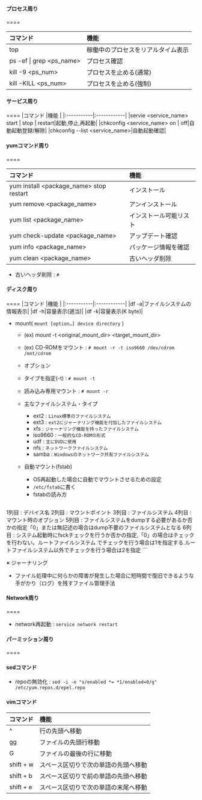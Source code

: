 
#### プロセス周り
====

|コマンド    |機能         |
|:-----------|:------------|
|top|稼働中のプロセスをリアルタイム表示|
|ps -ef &#124; grep &lt;ps_name&gt;|プロセス確認|
|kill -9 &lt;ps_num&gt;|プロセスを止める(通常)|
|kill -KILL &lt;ps_num&gt;|プロセスを止める(強制)|


#### サービス周り
====
|コマンド    |機能         |
|:-----------|:------------|
|servie &lt;service_name&gt; start &#124; stop &#124; restart|起動,停止,再起動|
|chkconfig &lt;service_name&gt; on &#124; off|自動起動登録/解除|
|chkconfig --list &lt;service_name&gt;|自動起動確認|

#### yumコマンド周り
====

|コマンド    |機能         |
|:-----------|:------------|
|yum install &lt;package_name&gt; stop restart|インストール|
|yum remove &lt;package_name&gt;|アンインストール|
|yum list &lt;package_name&gt;|インストール可能リスト|
|yum check-update &lt;package_name&gt;|アップデート確認|
|yum info &lt;package_name&gt;|パッケージ情報を確認|
|yum clean &lt;package_name&gt;|古いヘッダ削除|





- 古いヘッダ削除 : `# `

#### ディスク周り
====
|コマンド    |機能         |
|:-----------|:------------|
|df -a|ファイルシステムの情報表示|
|df -h|容量表示(適当)|
|df -k|容量表示(K byte)|


- mount( `mount [option…] device directory` ) 
  - (ex) mount -t <original_mount_dir> <target_mount_dir>
  - (ex) CD-ROMをマウント : `# mount -r -t iso9660 /dev/cdrom /mnt/cdrom`
  -  オプション
    - タイプを指定(-t) : `# mount -t`  
    - 読み込み専用マウント : `# mount -r`
  
  - 主なファイルシステム・タイプ
    - ext2 : `Linux標準のファイルシステム`
    - ext3 : `ext2にジャーナリング機能を付加したファイルシステム`
    - xfs : `ジャーナリング機能を持ったファイルシステム`
    - iso9660 : `一般的なCD-ROMの形式`
    - udf : `主にDVDに使用`
    - nfs : `ネットワークファイルシステム`
    - samba : `Windowsのネットワーク共有ファイルシステム`

  - 自動マウント(fstab)
    - OS再起動した場合に自動でマウントさせるための設定 
    - `/etc/fstab`に書く
    - fstabの読み方
    ```
1列目 : デバイス名 
2列目 : マウントポイント 
3列目 : ファイルシステム 
4列目 : マウント時のオプション 
5列目 : ファイルシステムをdumpする必要があるか否かの指定「0」または無記述の場合はdump不要のファイルシステムとなる
6列目 : システム起動時にfsckチェックを行うか否かの指定,「0」の場合はチェックを行わない。ルートファイルシステム
でチェックを行う場合は1を指定する.ルートファイルシステム以外でチェックを行う場合は2を指定
    ```

※ ジャーナリング
 - ファイル処理中に何らかの障害が発生した場合に短時間で復旧できるような手がかり（ログ）を残すファイル管理手法

#### Network周り
====
- network再起動 : `service network restart`


#### パーミッション周り
====


#### sedコマンド

  - repoの無効化 : `sed -i -e "s/enabled *= *1/enabled=0/g" /etc/yum.repos.d/epel.repo`


#### vimコマンド

|コマンド    |機能         |
|:-----------|:------------|
|^|行の先頭へ移動|
|gg|ファイルの先頭行移動|
|G|ファイルの最後の行に移動|
|shift + w|スペース区切りで次の単語の先頭へ移動|
|shift + b|スペース区切りで前の単語の先頭へ移動|
|shift + e|スペース区切りで次の単語の末尾へ移動|

